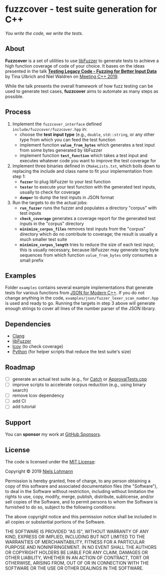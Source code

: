 # fuzzcover - test suite generation for C++

*You write the code, we write the tests.*

## About

**Fuzzcover** is a set of utilities to use [libFuzzer](http://libfuzzer.info) to generate tests to achieve a high function coverage of code of your choice. It bases on the ideas presented in the talk [**Testing Legacy Code - Fuzzing for Better Input Data**](https://meetingcpp.com/mcpp/slides/2019/Testing%20Legacy%20Code%20-%20Fuzzing%20for%20Better%20Input%20Data.pdf) by Tina Ulbrich and Niel Waldren on [Meeting C++ 2019](https://meetingcpp.com/2019/).

While the talk presents the overall framework of how fuzz testing can be used to generate test cases, **fuzzcover** aims to automate as many steps as possible.

## Process

1. Implement the `fuzzcover_interface` defined `include/fuzzcover/fuzzcover.hpp` in:
	- choose the **test input type** (e.g., `double`, `std::string`, or any other type from which you can feed the test function
	- implement function **`value_from_bytes`** which generates a test input from some bytes generated by libFuzzer
	- implement function **`test_function`** which takes a test input and executes whatever code you want to improve the test coverage for
2. Implement three binaries defined in `CMakeLists.txt`, which boils down to replacing the include and class name to fit your implementation from step 1:
	- **`fuzzer`** to plug libFuzzer to your test function
	- **`tester`** to execute your test function with the generated test inputs, usually to check for coverage
	- **`dumper`** to dump the test inputs in JSON format
3. Run the targets to do the actual jobs:
	- **`run_fuzzer`** runs the fuzzer and populates a directory "corpus" with test inputs
	- **`check_coverage`** generates a coverage report for the generated test inputs in the "corpus" directory
	- **`minimize_corpus_files`** removes test inputs from the "corpus" directory which do no contribute to coverage; the result is usually a much smaller test suite
	- **`minimize_corpus_length`** tries to reduce the size of each test input; this is usually necessary, because libFuzzer may generate long byte sequences from which function `value_from_bytes` only consumes a small prefix

## Examples

Folder `examples` contains several example implementations that generate tests for various functions from [JSON for Modern C++](https://github.com/nlohmann/json). If you do not change anything in the code, `examples/json/fuzzer_lexer_scan_number.hpp` is used and ready to go. Running the targets in step 3 above will generate enough strings to cover all lines of the number parser of the JSON library.

## Dependencies

- [Clang](http://clang.llvm.org)
- [libFuzzer](http://libfuzzer.info)
- [lcov](http://ltp.sourceforge.net/coverage/lcov.php) (to check coverage)
- [Python](https://www.python.org) (for helper scripts that reduce the test suite's size)

## Roadmap

- [ ] generate an actual test suite (e.g., for [Catch](https://github.com/catchorg/Catch2) or [ApprovalTests.cpp](https://github.com/approvals/ApprovalTests.cpp)
- [ ] improve scripts to accelerate corpus reduction (e.g., using binary search)
- [ ] remove lcov dependency
- [ ] add CI
- [ ] add tutorial

## Support

You can **sponsor** my work at [GitHub Sponsors](https://github.com/sponsors/nlohmann).

## License

The code is licensed under the [MIT License](http://opensource.org/licenses/MIT):

Copyright © 2019 [Niels Lohmann](http://nlohmann.me/)

Permission is hereby granted, free of charge, to any person obtaining a copy of this software and associated documentation files (the "Software"), to deal in the Software without restriction, including without limitation the rights to use, copy, modify, merge, publish, distribute, sublicense, and/or sell copies of the Software, and to permit persons to whom the Software is furnished to do so, subject to the following conditions:

The above copyright notice and this permission notice shall be included in all copies or substantial portions of the Software.

THE SOFTWARE IS PROVIDED "AS IS", WITHOUT WARRANTY OF ANY KIND, EXPRESS OR IMPLIED, INCLUDING BUT NOT LIMITED TO THE WARRANTIES OF MERCHANTABILITY, FITNESS FOR A PARTICULAR PURPOSE AND NONINFRINGEMENT. IN NO EVENT SHALL THE AUTHORS OR COPYRIGHT HOLDERS BE LIABLE FOR ANY CLAIM, DAMAGES OR OTHER LIABILITY, WHETHER IN AN ACTION OF CONTRACT, TORT OR OTHERWISE, ARISING FROM, OUT OF OR IN CONNECTION WITH THE SOFTWARE OR THE USE OR OTHER DEALINGS IN THE SOFTWARE.